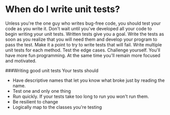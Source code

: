 # When do I write unit tests?

Unless you're the one guy who writes bug-free code, you should test your code as you write it. Don't wait until you've developed all your code to begin writing your unit tests. Written tests give you a goal. Write the tests as soon as you realize that you will need them and develop your program to pass the test. Make it a point to try to write tests that will fail. Write multiple unit tests for each method. Test the edge cases. Challenge yourself. You'll have more fun programming. At the same time you'll remain more focused and motivated.

###Writing good unit tests
Your tests should
 * Have descriptive names that let you know what broke just by reading the name.
 * Test one and only one thing 
 * Run quickly. If your tests take too long to run you won't run them.
 * Be resilient to change
 * Logically map to the classes you're testing

